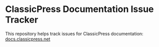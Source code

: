 # ClassicPress Documentation Issue Tracker
This repository helps track issues for ClassicPress documentation: [docs.classicpress.net](https://docs.classicpress.net)

